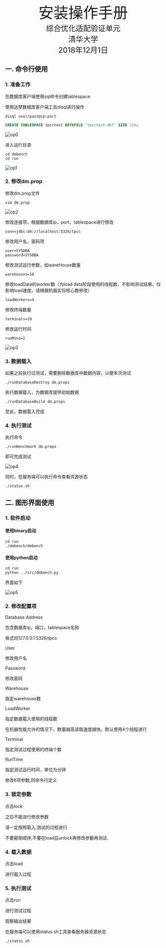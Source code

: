



<center><font size=7>安装操作手册</font></center>

<center><font size=5>综合优化适配验证单元</font></center>

























<center><font size=5>清华大学</font></center>

<center><font size=5>2018年12月1日</font></center>

<div STYLE="page-break-after: always;"></div>

## 一. 命令行使用

### 1. 准备工作

在数据库客户端使用sql命令创建tablespace

使用达梦数据库客户端工具disql进行操作

``` shell
disql user/pass@ip:port
```

``` sql
CREATE TABLESPACE tpcctest DATAFILE 'tpcctest.dbf' SIZE 128;
```

![op0](op0.png)

进入运行目录

```shell
cd dmbench
cd run
```

![op1](op1.png)

### 2. 修改dm.prop

修改dm.prop文件

``` shell
vim dm.prop
```

![op2](op2.png)

修改连接项，根据数据库ip，port，tablespace进行修改

``` properties
conn=jdbc:dm://localhost:5326/tpcc
```

修改用户名，密码项

``` properties
user=SYSDBA
password=SYSDBA
```

修改测试运行参数，如wareHouse数量

``` properties
warehouses=10
```

修改loadData的worker数（为load data阶段使用的线程数，不影响测试结果，仅影响load速度，请根据机器实际核心数修改）

``` properties
loadWorkers=4
```

修改终端数量

``` properties
terminals=10
```

修改运行时间

``` properties
runMins=2
```

![op3](op3.png)

### 3. 数据载入

如果之前执行过测试，需要删除数据库中数据内容，以便本次测试

```shell
./runDatabaseDestroy dm.props
```

执行数据载入，为数据库提供初始数据

``` shell
./runDatabaseBuild dm.props
```

至此，数据载入完成

### 4. 执行测试

执行命令

``` shell
./runBenchmark dm.props
```

即可完成测试

![op4](op4.png)

同时，在服务端可以执行命令查看资源状态

``` shell
./status.sh
```



## 二. 图形界面使用

### 1. 软件启动

#### 使用binary启动

``` shell
cd run
./dmbench/dmbench
```

#### 使用python启动

``` shell
cd run
python ../src/dmbench.py
```

界面如下

![op5](op5.png)

### 2. 修改配置项

Database Address

包含数据库ip，端口，tablespace名称

格式同127.0.0.1:5326/tpcc

User

修改用户名

Password

修改密码

Warehouse

指定warehouse数

LoadWorker

指定数据载入使用的线程数

在机器性能允许的情况下，数量越高读取速度越快。默认使用4个线程进行

Terminal

指定测试过程使用的终端个数

RunTime

指定测试运行时间，单位为分钟

修改6项参数,同命令行定义

### 3. 锁定参数

点击lock

之后不能进行修改参数

请一定按照载入,测试的过程进行

不要颠倒顺序,不要在load后unlock再修改参数再测试.

### 4. 载入数据

点击load

进行载入过程

### 5. 执行测试

点击run

进行测试过程

观察输出结果

在服务端可以使用status.sh工具查看服务器资源状态

```shell
./status.sh
```


